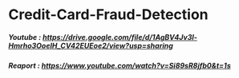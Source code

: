 # Credit-Card-Fraud-Detection

##### Youtube : https://drive.google.com/file/d/1AgBV4Jv3l-Hmrho3OoelH_CV42EUEoe2/view?usp=sharing
##### Reaport : https://www.youtube.com/watch?v=Si89sR8jfb0&t=1s
